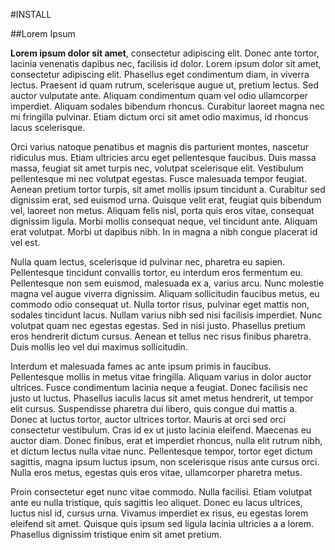 #INSTALL

##Lorem Ipsum


**Lorem ipsum dolor sit amet**, consectetur adipiscing elit. Donec ante tortor, lacinia venenatis dapibus nec, facilisis id dolor. Lorem ipsum dolor sit amet, consectetur adipiscing elit. Phasellus eget condimentum diam, in viverra lectus. Praesent id quam rutrum, scelerisque augue ut, pretium lectus. Sed auctor vulputate ante. Aliquam condimentum quam vel odio ullamcorper imperdiet. Aliquam sodales bibendum rhoncus. Curabitur laoreet magna nec mi fringilla pulvinar. Etiam dictum orci sit amet odio maximus, id rhoncus lacus scelerisque.

Orci varius natoque penatibus et magnis dis parturient montes, nascetur ridiculus mus. Etiam ultricies arcu eget pellentesque faucibus. Duis massa massa, feugiat sit amet turpis nec, volutpat scelerisque elit. Vestibulum pellentesque mi nec volutpat egestas. Fusce malesuada tempor feugiat. Aenean pretium tortor turpis, sit amet mollis ipsum tincidunt a. Curabitur sed dignissim erat, sed euismod urna. Quisque velit erat, feugiat quis bibendum vel, laoreet non metus. Aliquam felis nisl, porta quis eros vitae, consequat dignissim ligula. Morbi mollis consequat neque, vel tincidunt ante. Aliquam erat volutpat. Morbi ut dapibus nibh. In in magna a nibh congue placerat id vel est.

Nulla quam lectus, scelerisque id pulvinar nec, pharetra eu sapien. Pellentesque tincidunt convallis tortor, eu interdum eros fermentum eu. Pellentesque non sem euismod, malesuada ex a, varius arcu. Nunc molestie magna vel augue viverra dignissim. Aliquam sollicitudin faucibus metus, eu commodo odio consequat ut. Nulla tortor risus, pulvinar eget mattis non, sodales tincidunt lacus. Nullam varius nibh sed nisi facilisis imperdiet. Nunc volutpat quam nec egestas egestas. Sed in nisi justo. Phasellus pretium eros hendrerit dictum cursus. Aenean et tellus nec risus finibus pharetra. Duis mollis leo vel dui maximus sollicitudin.

Interdum et malesuada fames ac ante ipsum primis in faucibus. Pellentesque mollis in metus vitae fringilla. Aliquam varius in dolor auctor ultrices. Fusce condimentum lacinia neque a feugiat. Donec facilisis nec justo ut luctus. Phasellus iaculis lacus sit amet metus hendrerit, ut tempor elit cursus. Suspendisse pharetra dui libero, quis congue dui mattis a. Donec at luctus tortor, auctor ultrices tortor. Mauris at orci sed orci consectetur vestibulum. Cras id ex ut justo lacinia eleifend. Maecenas eu auctor diam. Donec finibus, erat et imperdiet rhoncus, nulla elit rutrum nibh, et dictum lectus nulla vitae nunc. Pellentesque tempor, tortor eget dictum sagittis, magna ipsum luctus ipsum, non scelerisque risus ante cursus orci. Nulla eros metus, egestas quis eros vitae, ullamcorper pharetra metus.

Proin consectetur eget nunc vitae commodo. Nulla facilisi. Etiam volutpat ante eu nulla tristique, quis sagittis leo aliquet. Donec eu lacus ultrices, luctus nisl id, cursus urna. Vivamus imperdiet ex risus, eu egestas lorem eleifend sit amet. Quisque quis ipsum sed ligula lacinia ultricies a a lorem. Phasellus dignissim tristique enim sit amet pretium. 